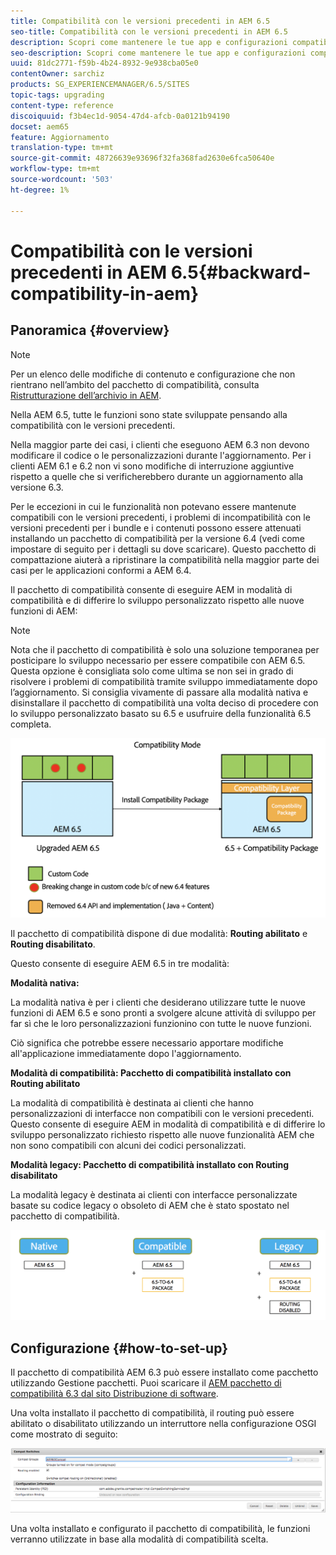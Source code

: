 ```yaml
---
title: Compatibilità con le versioni precedenti in AEM 6.5
seo-title: Compatibilità con le versioni precedenti in AEM 6.5
description: Scopri come mantenere le tue app e configurazioni compatibili con AEM 6.5
seo-description: Scopri come mantenere le tue app e configurazioni compatibili con AEM 6.5
uuid: 81dc2771-f59b-4b24-8932-9e938cba05e0
contentOwner: sarchiz
products: SG_EXPERIENCEMANAGER/6.5/SITES
topic-tags: upgrading
content-type: reference
discoiquuid: f3b4ec1d-9054-47d4-afcb-0a0121b94190
docset: aem65
feature: Aggiornamento
translation-type: tm+mt
source-git-commit: 48726639e93696f32fa368fad2630e6fca50640e
workflow-type: tm+mt
source-wordcount: '503'
ht-degree: 1%

---
```



# Compatibilità con le versioni precedenti in AEM 6.5{#backward-compatibility-in-aem}

## Panoramica {#overview}

>[!NOTE]
>
>Per un elenco delle modifiche di contenuto e configurazione che non rientrano nell’ambito del pacchetto di compatibilità, consulta [Ristrutturazione dell’archivio in AEM](/help/sites-deploying/repository-restructuring.md).

Nella AEM 6.5, tutte le funzioni sono state sviluppate pensando alla compatibilità con le versioni precedenti.

Nella maggior parte dei casi, i clienti che eseguono AEM 6.3 non devono modificare il codice o le personalizzazioni durante l&#39;aggiornamento. Per i clienti AEM 6.1 e 6.2 non vi sono modifiche di interruzione aggiuntive rispetto a quelle che si verificherebbero durante un aggiornamento alla versione 6.3.

Per le eccezioni in cui le funzionalità non potevano essere mantenute compatibili con le versioni precedenti, i problemi di incompatibilità con le versioni precedenti per i bundle e i contenuti possono essere attenuati installando un pacchetto di compatibilità per la versione 6.4 (vedi come impostare di seguito per i dettagli su dove scaricare). Questo pacchetto di compattazione aiuterà a ripristinare la compatibilità nella maggior parte dei casi per le applicazioni conformi a AEM 6.4.

Il pacchetto di compatibilità consente di eseguire AEM in modalità di compatibilità e di differire lo sviluppo personalizzato rispetto alle nuove funzioni di AEM:

>[!NOTE]
>
>Nota che il pacchetto di compatibilità è solo una soluzione temporanea per posticipare lo sviluppo necessario per essere compatibile con AEM 6.5. Questa opzione è consigliata solo come ultima se non sei in grado di risolvere i problemi di compatibilità tramite sviluppo immediatamente dopo l’aggiornamento. Si consiglia vivamente di passare alla modalità nativa e disinstallare il pacchetto di compatibilità una volta deciso di procedere con lo sviluppo personalizzato basato su 6.5 e usufruire della funzionalità 6.5 completa.

![sasso](assets/sase.png)

Il pacchetto di compatibilità dispone di due modalità: **Routing abilitato** e **Routing disabilitato**.

Questo consente di eseguire AEM 6.5 in tre modalità:

**Modalità nativa:**

La modalità nativa è per i clienti che desiderano utilizzare tutte le nuove funzioni di AEM 6.5 e sono pronti a svolgere alcune attività di sviluppo per far sì che le loro personalizzazioni funzionino con tutte le nuove funzioni.

Ciò significa che potrebbe essere necessario apportare modifiche all&#39;applicazione immediatamente dopo l&#39;aggiornamento.

**Modalità di compatibilità: Pacchetto di compatibilità installato con Routing abilitato**

La modalità di compatibilità è destinata ai clienti che hanno personalizzazioni di interfacce non compatibili con le versioni precedenti. Questo consente di eseguire AEM in modalità di compatibilità e di differire lo sviluppo personalizzato richiesto rispetto alle nuove funzionalità AEM che non sono compatibili con alcuni dei codici personalizzati.

**Modalità legacy: Pacchetto di compatibilità installato con Routing disabilitato**

La modalità legacy è destinata ai clienti con interfacce personalizzate basate su codice legacy o obsoleto di AEM che è stato spostato nel pacchetto di compatibilità.

![sapone](assets/sapte.png)

## Configurazione {#how-to-set-up}

Il pacchetto di compatibilità AEM 6.3 può essere installato come pacchetto utilizzando Gestione pacchetti. Puoi scaricare il [AEM pacchetto di compatibilità 6.3 dal sito Distribuzione di software](https://experience.adobe.com/#/downloads/content/software-distribution/en/aem.html?package=/content/software-distribution/en/details.html/content/dam/aem/public/adobe/packages/cq640/compatpack/aem-compat-cq64-to-cq63).

Una volta installato il pacchetto di compatibilità, il routing può essere abilitato o disabilitato utilizzando un interruttore nella configurazione OSGI come mostrato di seguito:

![screen_shot_2017-11-27at122421pm](assets/screen_shot_2017-11-27at122421pm.png)

Una volta installato e configurato il pacchetto di compatibilità, le funzioni verranno utilizzate in base alla modalità di compatibilità scelta.
